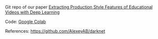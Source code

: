 Git repo of our paper [Extracting Production Style Features of Educational Videos with Deep Learning](https://learning-analytics.eu/wp-content/uploads/2022/09/Workshop-Learning-Analytics-2022-Maya-preprint.pdf)

Code: [Google Colab](https://colab.research.google.com/drive/1s7Ehow0KG0fMp6wvT1EAc7AMkGoYZslr#scrollTo=cICd_Q7TFN7h)

References: https://github.com/AlexeyAB/darknet
